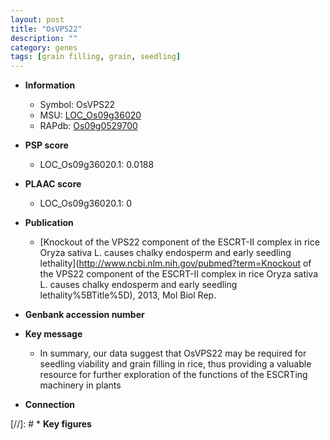 ```yaml
---
layout: post
title: "OsVPS22"
description: ""
category: genes
tags: [grain filling, grain, seedling]
---
```


* **Information**  
    + Symbol: OsVPS22  
    + MSU: [LOC_Os09g36020](http://rice.plantbiology.msu.edu/cgi-bin/ORF_infopage.cgi?orf=LOC_Os09g36020)  
    + RAPdb: [Os09g0529700](http://rapdb.dna.affrc.go.jp/viewer/gbrowse_details/irgsp1?name=Os09g0529700)  

* **PSP score**  
    + LOC_Os09g36020.1: 0.0188 

* **PLAAC score**  
    + LOC_Os09g36020.1: 0 

* **Publication**  
    + [Knockout of the VPS22 component of the ESCRT-II complex in rice Oryza sativa L. causes chalky endosperm and early seedling lethality](http://www.ncbi.nlm.nih.gov/pubmed?term=Knockout of the VPS22 component of the ESCRT-II complex in rice Oryza sativa L. causes chalky endosperm and early seedling lethality%5BTitle%5D), 2013, Mol Biol Rep.

* **Genbank accession number**  

* **Key message**  
    + In summary, our data suggest that OsVPS22 may be required for seedling viability and grain filling in rice, thus providing a valuable resource for further exploration of the functions of the ESCRTing machinery in plants

* **Connection**  

[//]: # * **Key figures**  


